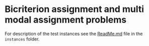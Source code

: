 # Bicriterion assignment and multi modal assignment problems

For description of the test instances see the [ReadMe.md](./instances/ReadMe.md) file in the
`instances` folder.
